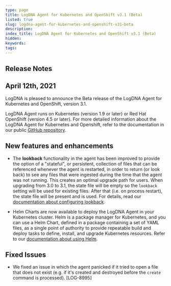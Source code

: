 ```yaml
---
type: page
title: LogDNA Agent for Kubernetes and OpenShift v3.1 (Beta)
listed: true
slug: logdna-agent-for-kubernetes-and-openshift-v31-beta
description: 
index_title: LogDNA Agent for Kubernetes and OpenShift v3.1 (Beta)
hidden: 
keywords: 
tags: 
---
```






## Release Notes

## April 12th, 2021

LogDNA is pleased to announce the Beta release of the LogDNA Agent for Kubernetes and OpenShift, version 3.1.

LogDNA Agent runs on Kubernetes (version 1.9 or later) or Red Hat OpenShift (version 4.5 or later). For more detailed information about the LogDNA Agent for Kubernetes  and Openshift, refer to the documentation in our public [GitHub repository](https://github.com/logdna/logdna-agent-v2).

## New features and enhancements

* The **lookback** functionality in the agent has been improved to provide the option of a "stateful", or persistent, collection of files that can be referenced whenever the agent is restarted, in order to return (or look back) to see any files that were ingested during the time that the agent was not running. This creates an optimal upgrade path for users. When upgrading from 3.0 to 3.1, the state file will be empty so the `lookback` setting will be used for existing files. After that (i.e. on process restart), the state file will be present and is used. For details, read our [documentation about configuring lookback](https://github.com/logdna/logdna-agent-v2#configuring-lookback).

* Helm Charts are now available to deploy the LogDNA Agent in your Kubernetes cluster.
Helm is a package manager for Kubernetes, and you can use a Helm Chart, defined in a package containing a set of YAML files, as a single point of authority to provide repeatable build and deploy tasks to define, install, and upgrade Kubernetes resources. Refer to our [documentation about using Helm](https://github.com/logdna/logdna-agent-v2/blob/master/docs/HELM.md).

## Fixed Issues
* We fixed an issue in which the agent panicked if it tried to open a file that does not exist (e.g. if it's created and destroyed before the `create` command is processed). [LOG-8995]

